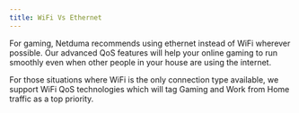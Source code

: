 ```yaml
---
title: WiFi Vs Ethernet
---
```


For gaming, Netduma recommends using ethernet instead of WiFi wherever 
possible.
Our advanced QoS features will help your online gaming to run smoothly 
even when other people in your house are using the internet.

For those situations where WiFi is the only connection type available, we support WiFi QoS technologies which will tag Gaming and Work from Home traffic as a top priority.
